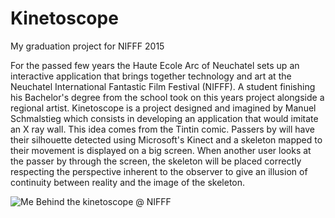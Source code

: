 # Kinetoscope
My graduation project for NIFFF 2015

For the passed few years the Haute Ecole Arc of Neuchatel sets up an interactive
application that brings together technology and art at the Neuchatel International Fantastic
Film Festival (NIFFF). A student finishing his Bachelor's degree from the school took on
this years project alongside a regional artist.
Kinetoscope is a project designed and imagined by Manuel Schmalstieg which consists in
developing an application that would imitate an X ray wall. This idea comes from the Tintin
comic. Passers by will have their silhouette detected using Microsoft's Kinect and a
skeleton mapped to their movement is displayed on a big screen. When another user
looks at the passer by through the screen, the skeleton will be placed correctly respecting
the perspective inherent to the observer to give an illusion of continuity between reality and
the image of the skeleton.

![Me Behind the kinetoscope @ NIFFF](http://www.nifff.ch/2015/media/image/2015/photos-portraits-cocktails/nifff-photos-0307-photocall-rebeccabowring-44-logo-web.jpg)
